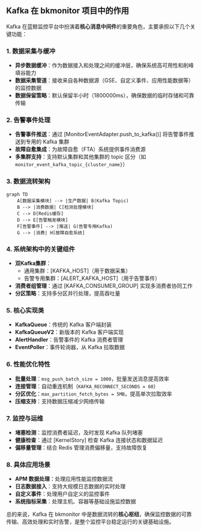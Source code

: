 ## Kafka 在 bkmonitor 项目中的作用

Kafka 在蓝鲸监控平台中扮演着**核心消息中间件**的重要角色，主要承担以下几个关键功能：

### 1. 数据采集与缓冲
- **异步数据缓冲**：作为数据接入和处理之间的缓冲层，确保系统高可用性和削峰填谷能力
- **数据采集管道**：接收来自各种数据源（GSE、自定义事件、应用性能数据等）的监控数据
- **数据保留策略**：默认保留半小时（1800000ms），确保数据的临时存储和可靠传输

### 2. 告警事件处理
- **告警事件推送**：通过 [MonitorEventAdapter.push_to_kafka()] 将告警事件推送到专用的 Kafka 集群
- **故障自愈集成**：为故障自愈（FTA）系统提供事件消费源
- **多集群支持**：支持默认集群和其他集群的 topic 区分（如 `monitor_event_kafka_topic_{cluster_name}`）

### 3. 数据流转架构
```mermaid
graph TD
    A[数据采集模块] --> |生产数据| B(Kafka Topic)
    B --> |消费数据| C[检测处理模块]
    C --> D[Redis缓存]
    D --> E[告警触发模块]
    F[告警事件] --> |推送| G(告警专用Kafka)
    G --> |消费| H[故障自愈系统]
```

### 4. 系统架构中的关键组件
- **双Kafka集群**：
  - 通用集群：[KAFKA_HOST]（用于数据采集）
  - 告警专用集群：[ALERT_KAFKA_HOST]（用于告警事件）
- **消费者组管理**：通过 [KAFKA_CONSUMER_GROUP] 实现多消费者协同工作
- **分区策略**：支持多分区并行处理，提高吞吐量

### 5. 核心实现类
- **KafkaQueue**：传统的 Kafka 客户端封装
- **KafkaQueueV2**：新版本的 Kafka 客户端实现
- **AlertHandler**：告警事件的 Kafka 消费者管理
- **EventPoller**：事件轮询器，从 Kafka 拉取数据

### 6. 性能优化特性
- **批量处理**：`msg_push_batch_size = 1000`，批量发送消息提高效率
- **连接管理**：自动重连机制（`KAFKA_RECONNECT_SECONDS = 60`）
- **分区优化**：`max_partition_fetch_bytes = 5MB`，提高单次拉取效率
- **压缩支持**：支持数据压缩减少网络传输

### 7. 监控与运维
- **堵塞检测**：监控消费者延迟，及时发现 Kafka 队列堵塞
- **健康检查**：通过 [KernelStory] 检查 Kafka 连接状态和数据延迟
- **偏移量管理**：结合 Redis 管理消费偏移量，支持故障恢复

### 8. 具体应用场景
- **APM 数据处理**：处理应用性能监控数据流
- **日志数据接入**：支持大规模日志数据的实时处理
- **自定义事件**：处理用户自定义的监控事件
- **系统指标采集**：处理主机、容器等基础设施监控数据

总的来说，Kafka 在 bkmonitor 中是数据流转的**核心枢纽**，确保监控数据的可靠传输、高效处理和实时告警，是整个监控平台稳定运行的关键基础设施。